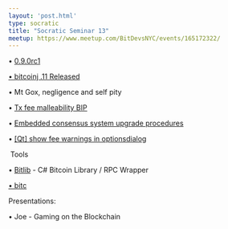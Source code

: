 ```yaml
---
layout: 'post.html'
type: socratic
title: "Socratic Seminar 13"
meetup: https://www.meetup.com/BitDevsNYC/events/165172322/
---
```


• [0.9.0rc1](https://github.com/bitcoin/bitcoin/releases/tag/v0.9.0rc1)[  
](https://bitcointalk.org/index.php?PHPSESSID=ka8u92o06fm538pmm74h97lle2&topic=448537.0)

[• bitcoinj .11 Released](https://bitcointalk.org/index.php?PHPSESSID=ka8u92o06fm538pmm74h97lle2&topic=448537.0)

• Mt Gox, negligence and self pity

• [Tx fee malleability BIP](http://sourceforge.net/mailarchive/message.php?msg_id=31954196)

• [Embedded consensus system upgrade procedures](http://sourceforge.net/mailarchive/message.php?msg_id=31953330)

• [\[Qt\] show fee warnings in optionsdialog](https://github.com/bitcoin/bitcoin/pull/3647)

 Tools[  
](https://bitcointalk.org/index.php?PHPSESSID=pt3g41i0f19jfci074g85ir0g2&topic=456322.0)

• [Bitlib](https://bitcointalk.org/index.php?PHPSESSID=pt3g41i0f19jfci074g85ir0g2&topic=456322.0) - C# Bitcoin Library / RPC Wrapper[  
](https://github.com/bit-c/bitc)

[• bitc](https://github.com/bit-c/bitc)

Presentations:

• Joe - Gaming on the Blockchain

